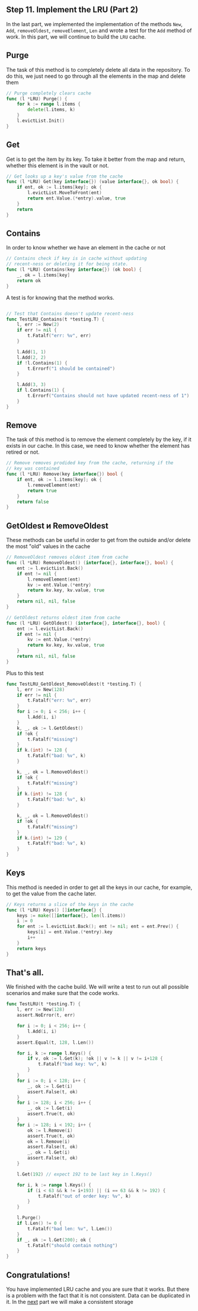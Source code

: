 ## Step 11. Implement the LRU (Part 2)
In the last part, we implemented the implementation of the methods `New`, `Add`, `removeOldest`, `removeElement`, `Len` and wrote a test for the `Add` method of work. In this part, we will continue to build the `LRU` cache.


## Purge
The task of this method is to completely delete all data in the repository. To do this, we just need to go through all the elements in the map and delete them
```Go
// Purge completely clears cache
func (l *LRU) Purge() {
	for k := range l.items {
		delete(l.items, k)
	}
	l.evictList.Init()
}

```

## Get
Get is to get the item by its key. To take it better from the map and return, whether this element is in the vault or not.
```Go
// Get looks up a key's value from the cache
func (l *LRU) Get(key interface{}) (value interface{}, ok bool) {
	if ent, ok := l.items[key]; ok {
		l.evictList.MoveToFront(ent)
		return ent.Value.(*entry).value, true
	}
	return
}
```

## Contains
In order to know whether we have an element in the cache or not

```Go
// Contains check if key is in cache without updating
// recent-ness or deleting it for being state.
func (l *LRU) Contains(key interface{}) (ok bool) {
	_, ok = l.items[key]
	return ok
}
```
A test is for knowing that the method works.
```Go

// Test that Contains doesn't update recent-ness
func TestLRU_Contains(t *testing.T) {
	l, err := New(2)
	if err != nil {
		t.Fatalf("err: %v", err)
	}

	l.Add(1, 1)
	l.Add(2, 2)
	if !l.Contains(1) {
		t.Errorf("1 should be contained")
	}

	l.Add(3, 3)
	if l.Contains(1) {
		t.Errorf("Contains should not have updated recent-ness of 1")
	}
}
```
## Remove
The task of this method is to remove the element completely by the key, if it exists in our cache. In this case, we need to know whether the element has retired or not.
```Go
// Remove removes prodided key from the cache, returning if the
// key was contained
func (l *LRU) Remove(key interface{}) bool {
	if ent, ok := l.items[key]; ok {
		l.removeElement(ent)
		return true
	}
	return false
}
```

## GetOldest и RemoveOldest

These methods can be useful in order to get from the outside and/or delete the most "old" values in the cache
```Go
// RemoveOldest removes oldest item from cache
func (l *LRU) RemoveOldest() (interface{}, interface{}, bool) {
	ent := l.evictList.Back()
	if ent != nil {
		l.removeElement(ent)
		kv := ent.Value.(*entry)
		return kv.key, kv.value, true
	}
	return nil, nil, false
}

// GetOldest returns oldest item from cache
func (l *LRU) GetOldest() (interface{}, interface{}, bool) {
	ent := l.evictList.Back()
	if ent != nil {
		kv := ent.Value.(*entry)
		return kv.key, kv.value, true
	}
	return nil, nil, false
}
```

Plus to this test
```Go
func TestLRU_GetOldest_RemoveOldest(t *testing.T) {
	l, err := New(128)
	if err != nil {
		t.Fatalf("err: %v", err)
	}
	for i := 0; i < 256; i++ {
		l.Add(i, i)
	}
	k, _, ok := l.GetOldest()
	if !ok {
		t.Fatalf("missing")
	}
	if k.(int) != 128 {
		t.Fatalf("bad: %v", k)
	}

	k, _, ok = l.RemoveOldest()
	if !ok {
		t.Fatalf("missing")
	}
	if k.(int) != 128 {
		t.Fatalf("bad: %v", k)
	}

	k, _, ok = l.RemoveOldest()
	if !ok {
		t.Fatalf("missing")
	}
	if k.(int) != 129 {
		t.Fatalf("bad: %v", k)
	}
}
```

## Keys

This method is needed in order to get all the keys in our cache, for example, to get the value from the cache later.
```Go
// Keys returns a slice of the keys in the cache
func (l *LRU) Keys() []interface{} {
	keys := make([]interface{}, len(l.items))
	i := 0
	for ent := l.evictList.Back(); ent != nil; ent = ent.Prev() {
		keys[i] = ent.Value.(*entry).key
		i++
	}
	return keys
}
```

## That's all. 
We finished with the cache build. We will write a test to run out all possible scenarios and make sure that the code works.

```Go
func TestLRU(t *testing.T) {
	l, err := New(128)
	assert.NoError(t, err)

	for i := 0; i < 256; i++ {
		l.Add(i, i)
	}
	assert.Equal(t, 128, l.Len())

	for i, k := range l.Keys() {
		if v, ok := l.Get(k); !ok || v != k || v != i+128 {
			t.Fatalf("bad key: %v", k)
		}
	}
	for i := 0; i < 128; i++ {
		_, ok := l.Get(i)
		assert.False(t, ok)
	}
	for i := 128; i < 256; i++ {
		_, ok := l.Get(i)
		assert.True(t, ok)
	}
	for i := 128; i < 192; i++ {
		ok := l.Remove(i)
		assert.True(t, ok)
		ok = l.Remove(i)
		assert.False(t, ok)
		_, ok = l.Get(i)
		assert.False(t, ok)
	}

	l.Get(192) // expect 192 to be last key in l.Keys()

	for i, k := range l.Keys() {
		if (i < 63 && k != i+193) || (i == 63 && k != 192) {
			t.Fatalf("out of order key: %v", k)
		}
	}

	l.Purge()
	if l.Len() != 0 {
		t.Fatalf("bad len: %v", l.Len())
	}
	if _, ok := l.Get(200); ok {
		t.Fatalf("should contain nothing")
	}
}
```

## Congratulations!
You have implemented LRU cache and you are sure that it works. But there is a problem with the fact that it is not consistent. Data can be duplicated in it. In the [next](../step12/README.md) part we will make a consistent storage
